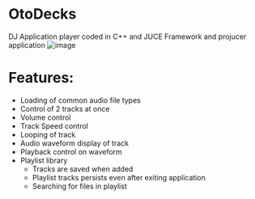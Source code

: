 # OtoDecks
DJ Application player coded in C++ and JUCE Framework and projucer application
![image](https://user-images.githubusercontent.com/34765710/176798964-7f6ebb5a-49ba-4f26-aa20-8c9a6f9e7fc2.png)

# Features:
- Loading of common audio file types
- Control of 2 tracks at once
- Volume control
- Track Speed control
- Looping of track
- Audio waveform display of track
- Playback control on waveform
- Playlist library
  - Tracks are saved when added
  - Playlist tracks persists even after exiting application
  - Searching for files in playlist




